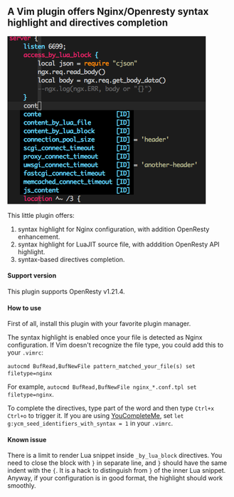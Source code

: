 ## A Vim plugin offers Nginx/Openresty syntax highlight and directives completion

![example](./example.png)

This little plugin offers:
1. syntax highlight for Nginx configuration, with addition OpenResty enhancement.
1. syntax highlight for LuaJIT source file, with adddition OpenResty API highlight.
1. syntax-based directives completion.

#### Support version

This plugin supports OpenResty v1.21.4.

#### How to use

First of all, install this plugin with your favorite plugin manager.

The syntax highlight is enabled once your file is detected as Nginx configuration.
If Vim doesn't recognize the file type, you could add this to your `.vimrc`:

```
autocmd BufRead,BufNewFile pattern_matched_your_file(s) set filetype=nginx
```

For example, `autocmd BufRead,BufNewFile nginx_*.conf.tpl set filetype=nginx`.

To complete the directives, type part of the word and then type `Ctrl+x Ctrl+o` to trigger it.
If you are using [YouCompleteMe](https://github.com/Valloric/YouCompleteMe), set `let g:ycm_seed_identifiers_with_syntax = 1` in your `.vimrc`.

#### Known issue

There is a limit to render Lua snippet inside `_by_lua_block` directives. You need to close the block with `}` in separate line, and `}` should have
the same indent with the `{`. It is a hack to distinguish from `}` of the inner Lua snippet.
Anyway, if your configuration is in good format, the highlight should work smoothly.
